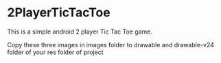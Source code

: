 # 2PlayerTicTacToe
This is a simple android 2 player Tic Tac Toe game. 

Copy these three images in images folder to drawable and drawable-v24 folder of your res folder of project
